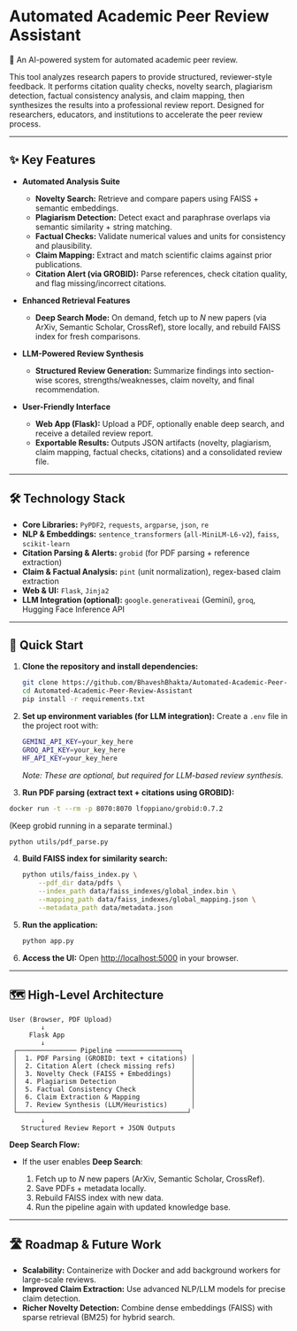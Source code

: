 # **Automated Academic Peer Review Assistant** 

🚀 An AI-powered system for automated academic peer review.  

This tool analyzes research papers to provide structured, reviewer-style feedback. It performs citation quality checks, novelty search, plagiarism detection, factual consistency analysis, and claim mapping, then synthesizes the results into a professional review report. Designed for researchers, educators, and institutions to accelerate the peer review process.  

---

## ✨ Key Features  

- **Automated Analysis Suite**  
  - **Novelty Search:** Retrieve and compare papers using FAISS + semantic embeddings.  
  - **Plagiarism Detection:** Detect exact and paraphrase overlaps via semantic similarity + string matching.  
  - **Factual Checks:** Validate numerical values and units for consistency and plausibility.  
  - **Claim Mapping:** Extract and match scientific claims against prior publications.  
  - **Citation Alert (via GROBID):** Parse references, check citation quality, and flag missing/incorrect citations.  

- **Enhanced Retrieval Features**  
  - **Deep Search Mode:** On demand, fetch up to *N* new papers (via ArXiv, Semantic Scholar, CrossRef), store locally, and rebuild FAISS index for fresh comparisons.  

- **LLM-Powered Review Synthesis**  
  - **Structured Review Generation:** Summarize findings into section-wise scores, strengths/weaknesses, claim novelty, and final recommendation.  

- **User-Friendly Interface**  
  - **Web App (Flask):** Upload a PDF, optionally enable deep search, and receive a detailed review report.  
  - **Exportable Results:** Outputs JSON artifacts (novelty, plagiarism, claim mapping, factual checks, citations) and a consolidated review file.  

---

## 🛠️ Technology Stack  

- **Core Libraries:** `PyPDF2`, `requests`, `argparse`, `json`, `re`  
- **NLP & Embeddings:** `sentence_transformers` (`all-MiniLM-L6-v2`), `faiss`, `scikit-learn`  
- **Citation Parsing & Alerts:** `grobid` (for PDF parsing + reference extraction)  
- **Claim & Factual Analysis:** `pint` (unit normalization), regex-based claim extraction  
- **Web & UI:** `Flask`, `Jinja2`  
- **LLM Integration (optional):** `google.generativeai` (Gemini), `groq`, Hugging Face Inference API  

---

## 🚀 Quick Start  

1. **Clone the repository and install dependencies:**  
   ```bash
   git clone https://github.com/BhaveshBhakta/Automated-Academic-Peer-Review-Assistant
   cd Automated-Academic-Peer-Review-Assistant
   pip install -r requirements.txt
    ````

2. **Set up environment variables (for LLM integration):**
   Create a `.env` file in the project root with:

   ```bash
   GEMINI_API_KEY=your_key_here
   GROQ_API_KEY=your_key_here
   HF_API_KEY=your_key_here
   ```

   *Note: These are optional, but required for LLM-based review synthesis.*

3. **Run PDF parsing (extract text + citations using GROBID):**

  ```bash
  docker run -t --rm -p 8070:8070 lfoppiano/grobid:0.7.2
  ```
   (Keep grobid running in a separate terminal.)

   ```bash
   python utils/pdf_parse.py
   ```

4. **Build FAISS index for similarity search:**

   ```bash
   python utils/faiss_index.py \
       --pdf_dir data/pdfs \
       --index_path data/faiss_indexes/global_index.bin \
       --mapping_path data/faiss_indexes/global_mapping.json \
       --metadata_path data/metadata.json
   ```

5. **Run the application:**

   ```bash
   python app.py
   ```

6. **Access the UI:**
   Open [http://localhost:5000](http://localhost:5000) in your browser.


---

## 🗺️ High-Level Architecture

```text
User (Browser, PDF Upload)
        ↓
     Flask App
        ↓
 ┌─────────────── Pipeline ────────────────┐
 │  1. PDF Parsing (GROBID: text + citations) │
 │  2. Citation Alert (check missing refs)    │
 │  3. Novelty Check (FAISS + Embeddings)     │
 │  4. Plagiarism Detection                   │
 │  5. Factual Consistency Check              │
 │  6. Claim Extraction & Mapping             │
 │  7. Review Synthesis (LLM/Heuristics)      │
 └───────────────────────────────────────────┘
        ↓
   Structured Review Report + JSON Outputs
```

**Deep Search Flow:**

* If the user enables **Deep Search**:

  1. Fetch up to *N* new papers (ArXiv, Semantic Scholar, CrossRef).
  2. Save PDFs + metadata locally.
  3. Rebuild FAISS index with new data.
  4. Run the pipeline again with updated knowledge base.

---

## 🛣️ Roadmap & Future Work

* **Scalability:** Containerize with Docker and add background workers for large-scale reviews.
* **Improved Claim Extraction:** Use advanced NLP/LLM models for precise claim detection.
* **Richer Novelty Detection:** Combine dense embeddings (FAISS) with sparse retrieval (BM25) for hybrid search.
